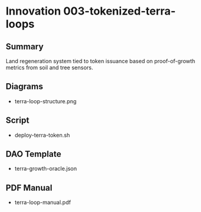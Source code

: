 # Innovation 003-tokenized-terra-loops

## Summary
Land regeneration system tied to token issuance based on proof-of-growth metrics from soil and tree sensors.

## Diagrams
- terra-loop-structure.png

## Script
- deploy-terra-token.sh

## DAO Template
- terra-growth-oracle.json

## PDF Manual
- terra-loop-manual.pdf
